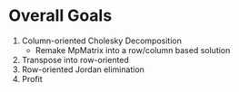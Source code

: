 # Overall Goals

1. Column-oriented Cholesky Decomposition
    * Remake MpMatrix into a row/column based solution
2. Transpose into row-oriented
3. Row-oriented Jordan elimination
4. Profit
